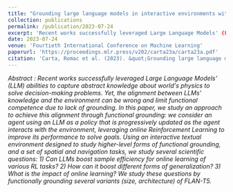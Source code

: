 ```yaml
---
title: "Grounding large language models in interactive environments with online reinforcement learning"
collection: publications
permalink: /publication/2023-07-24
excerpt: 'Recent works successfully leveraged Large Language Models' (LLM) abilities to capture abstract knowledge about world's physics to solve decision-making problems. Yet, the alignment between LLMs' knowledge and the environment can be wrong and limit functional competence due to lack of grounding. In this paper, we study an approach to achieve this alignment through functional grounding: we consider an agent using an LLM as a policy that is progressively updated as the agent interacts with the environment, leveraging online Reinforcement Learning to improve its performance to solve goals...'
date: 2023-07-24
venue: 'Fourtieth International Conference on Machine Learning'
paperurl: 'https://proceedings.mlr.press/v202/carta23a/carta23a.pdf'
citation: 'Carta, Romac et al. (2023). &quot;Grounding large language models in interactive environments with online reinforcement learning.&quot;.'
---
```

*Abstract :
Recent works successfully leveraged Large Language Models' (LLM) abilities to capture abstract knowledge about world's physics to solve decision-making problems. Yet, the alignment between LLMs' knowledge and the environment can be wrong and limit functional competence due to lack of grounding. In this paper, we study an approach to achieve this alignment through functional grounding: we consider an agent using an LLM as a policy that is progressively updated as the agent interacts with the environment, leveraging online Reinforcement Learning to improve its performance to solve goals. Using an interactive textual environment designed to study higher-level forms of functional grounding, and a set of spatial and navigation tasks, we study several scientific questions: 1) Can LLMs boost sample efficiency for online learning of various RL tasks? 2) How can it boost different forms of generalization? 3) What is the impact of online learning? We study these questions by functionally grounding several variants (size, architecture) of FLAN-T5.*


